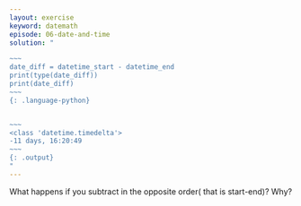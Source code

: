 ```yaml
---
layout: exercise
keyword: datemath
episode: 06-date-and-time
solution: "

~~~
date_diff = datetime_start - datetime_end
print(type(date_diff))
print(date_diff)
~~~
{: .language-python}


~~~
<class 'datetime.timedelta'>
-11 days, 16:20:49
~~~
{: .output}
"
---
```


What happens if you subtract in the opposite order( that is start-end)? Why?
